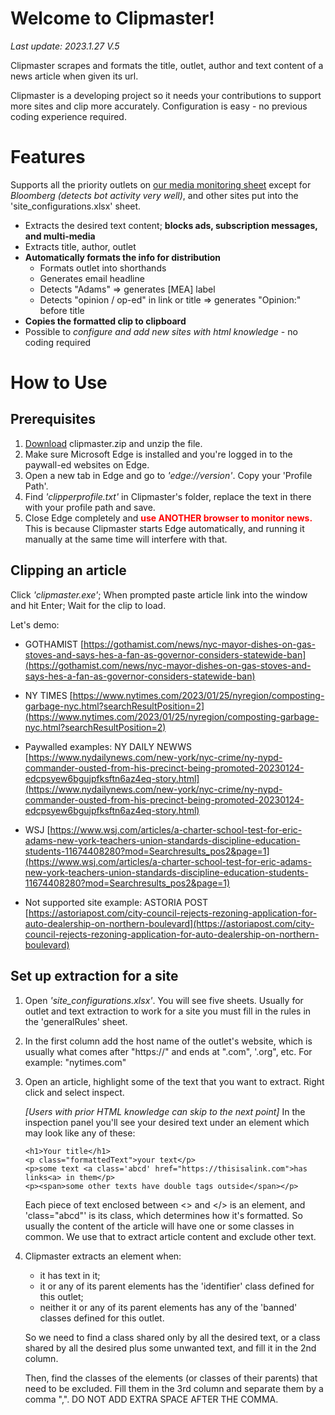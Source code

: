 # Welcome to Clipmaster!
<i>Last update: 2023.1.27 V.5</i>

Clipmaster scrapes and formats the title, outlet, author and text content of a news article when given its url. 

Clipmaster is a developing project so it needs your contributions to support more sites and clip more accurately. Configuration is easy - no previous coding experience required.

# Features
Supports all the priority outlets on [our media monitoring sheet](https://docs.google.com/spreadsheets/d/18mKdQzu_WDidZIYGT-Ga2HxpudCyLBTFIYQvnVMYt8E/edit#gid=0) except for <i>Bloomberg (detects bot activity very well)</i>, and other sites put into the 'site_configurations.xlsx' sheet.

* Extracts the desired text content; <b>blocks ads, subscription messages, and multi-media</b>
* Extracts title, author, outlet
* <b>Automatically formats the info for distribution</b>
  * Formats outlet into shorthands
  * Generates email headline
  * Detects "Adams" => generates [MEA] label
  * Detects "opinion / op-ed" in link or title => generates "Opinion:" before title
* <b>Copies the formatted clip to clipboard</b>
* Possible to <i>configure and add new sites with html knowledge</i> - no coding required

# How to Use

## Prerequisites

1. [Download](https://drive.google.com/file/d/1VNW1G4KeiD8Fhhi1yaxTQHQ8x9Z_4wAo/view?usp=share_link) clipmaster.zip and unzip the file.
2. Make sure Microsoft Edge is installed and you're logged in to the paywall-ed websites on Edge.
3. Open a new tab in Edge and go to <i>'edge://version'</i>. Copy your 'Profile Path'. 
4. Find <i>'clipperprofile.txt'</i> in Clipmaster's folder, replace the text in there with your profile path and save.
5. Close Edge completely and <b style="color:red">use ANOTHER browser to monitor news.</b> This is because Clipmaster starts Edge automatically, and running it manually at the same time will interfere with that.

## Clipping an article

Click <i>'clipmaster.exe'</i>; When prompted paste article link into the window and hit Enter; Wait for the clip to load.

Let's demo:

* GOTHAMIST [https://gothamist.com/news/nyc-mayor-dishes-on-gas-stoves-and-says-hes-a-fan-as-governor-considers-statewide-ban](https://gothamist.com/news/nyc-mayor-dishes-on-gas-stoves-and-says-hes-a-fan-as-governor-considers-statewide-ban)

* NY TIMES [https://www.nytimes.com/2023/01/25/nyregion/composting-garbage-nyc.html?searchResultPosition=2](https://www.nytimes.com/2023/01/25/nyregion/composting-garbage-nyc.html?searchResultPosition=2)

* Paywalled examples: NY DAILY NEWWS [https://www.nydailynews.com/new-york/nyc-crime/ny-nypd-commander-ousted-from-his-precinct-being-promoted-20230124-edcpsyew6bgujpfksftn6az4eq-story.html](https://www.nydailynews.com/new-york/nyc-crime/ny-nypd-commander-ousted-from-his-precinct-being-promoted-20230124-edcpsyew6bgujpfksftn6az4eq-story.html)

* WSJ [https://www.wsj.com/articles/a-charter-school-test-for-eric-adams-new-york-teachers-union-standards-discipline-education-students-11674408280?mod=Searchresults_pos2&page=1](https://www.wsj.com/articles/a-charter-school-test-for-eric-adams-new-york-teachers-union-standards-discipline-education-students-11674408280?mod=Searchresults_pos2&page=1)

* Not supported site example: ASTORIA POST [https://astoriapost.com/city-council-rejects-rezoning-application-for-auto-dealership-on-northern-boulevard](https://astoriapost.com/city-council-rejects-rezoning-application-for-auto-dealership-on-northern-boulevard)

## Set up extraction for a site

1. Open <i>'site_configurations.xlsx'</i>. You will see five sheets. Usually for outlet and text extraction to work for a site you must fill in the rules in the 'generalRules' sheet.
2. In the first column add the host name of the outlet's website, which is usually what comes after "https://" and ends at ".com", '.org", etc. For example: "nytimes.com"
3. Open an article, highlight some of the text that you want to extract. Right click and select inspect. 
   
    <i>[Users with prior HTML knowledge can skip to the next point]</i> In the inspection panel you'll see your desired text under an element which may look like any of these:

    ````
    <h1>Your title</h1>
    <p class="formattedText">your text</p>
    <p>some text <a class='abcd' href="https://thisisalink.com">has links<a> in them</p>
    <p><span>some other texts have double tags outside</span></p>
    ````

    Each piece of text enclosed between <> and </> is an element, and 'class="abcd"' is its class, which determines how it's formatted. So usually the content of the article will have one or some classes in common. We use that to extract article content and exclude other text.

4. Clipmaster extracts an element when: 
   * it has text in it;
   * it or any of its parent elements has the 'identifier' class defined for this outlet;
   * neither it or any of its parent elements has any of the 'banned' classes defined for this outlet.
   
   So we need to find a class shared only by all the desired text, or a class shared by all the desired plus some unwanted text, and fill it in the 2nd column. 

    Then, find the classes of the elements (or classes of their parents) that need to be excluded. Fill them in the 3rd column and separate them by a comma ",". DO NOT ADD EXTRA SPACE AFTER THE COMMA.
